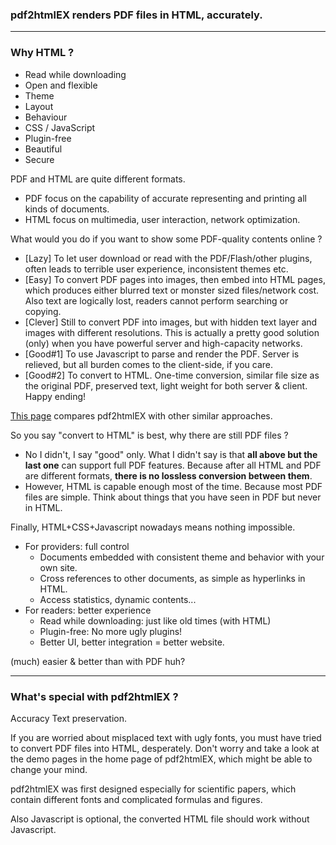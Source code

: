 ### pdf2htmlEX renders PDF files in HTML, accurately.

***

### Why HTML ?

 - Read while downloading
 - Open and flexible
  - Theme
  - Layout
  - Behaviour
  - CSS / JavaScript
 - Plugin-free
  - Beautiful
  - Secure

PDF and HTML are quite different formats.
 - PDF focus on the capability of accurate representing and printing all kinds of documents.
 - HTML focus on multimedia, user interaction, network optimization.

What would you do if you want to show some PDF-quality contents online ?
 - [Lazy] To let user download or read with the PDF/Flash/other plugins, often leads to terrible user experience, inconsistent themes etc.
 - [Easy] To convert PDF pages into images, then embed into HTML pages, which produces either blurred text or monster sized files/network cost. Also text are logically lost, readers cannot perform searching or copying.
 - [Clever] Still to convert PDF into images, but with hidden text layer and images with different resolutions. This is actually a pretty good solution (only) when you have powerful server and high-capacity networks.
 - [Good#1] To use Javascript to parse and render the PDF. Server is relieved, but all burden comes to the client-side, if you care.
 - [Good#2] To convert to HTML. One-time conversion, similar file size as the original PDF, preserved text, light weight for both server & client. Happy ending!

[This page](https://github.com/pdf2htmlEX/pdf2htmlEX/wiki/Comparison) compares pdf2htmlEX with other similar approaches.

So you say "convert to HTML" is best, why there are still PDF files ?
 - No I didn't, I say "good" only. What I didn't say is that **all above but the last one** can support full PDF features. Because after all HTML and PDF are different formats, **there is no lossless conversion between them**.
 - However, HTML is capable enough most of the time. Because most PDF files are simple. Think about things that you have seen in PDF but never in HTML.

Finally, HTML+CSS+Javascript nowadays means nothing impossible.
 - For providers: full control
   - Documents embedded with consistent theme and behavior with your own site.
   - Cross references to other documents, as simple as hyperlinks in HTML.
   - Access statistics, dynamic contents...
 - For readers: better experience
   - Read while downloading: just like old times (with HTML)
   - Plugin-free: No more ugly plugins!
   - Better UI, better integration = better website.

(much) easier & better than with PDF huh?

***

### What's special with pdf2htmlEX ?

Accuracy Text preservation.

If you are worried about misplaced text with ugly fonts, you must have tried to convert PDF files into HTML, desperately. Don't worry and take a look at the demo pages in the home page of pdf2htmlEX, which might be able to change your mind.

pdf2htmlEX was first designed especially for scientific papers, which contain different fonts and complicated formulas and figures.

Also Javascript is optional, the converted HTML file should work without Javascript.

